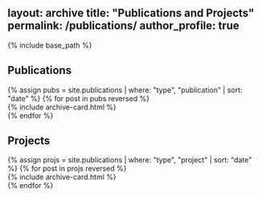 layout: archive
title: "Publications and Projects"
permalink: /publications/
author_profile: true
---

{% include base_path %}

<h2>Publications</h2>
<div class="grid__wrapper pub-grid">
{% assign pubs = site.publications | where: "type", "publication" | sort: "date" %}
{% for post in pubs reversed %}
  <div class="grid__item">
    {% include archive-card.html %}
  </div>
{% endfor %}
</div>

<h2>Projects</h2>
<div class="grid__wrapper pub-grid">
{% assign projs = site.publications | where: "type", "project" | sort: "date" %}
{% for post in projs reversed %}
  <div class="grid__item">
    {% include archive-card.html %}
  </div>
{% endfor %}
</div>
